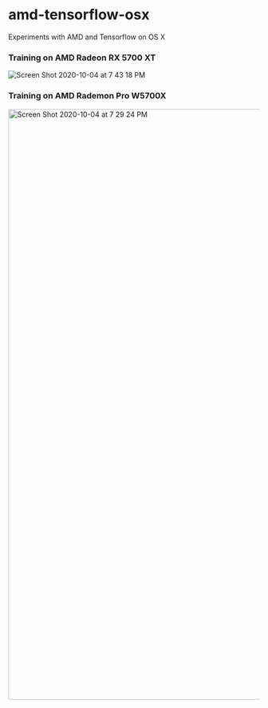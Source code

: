 # amd-tensorflow-osx
Experiments with AMD and Tensorflow on OS X

### Training on AMD Radeon RX 5700 XT

![Screen Shot 2020-10-04 at 7 43 18 PM](https://user-images.githubusercontent.com/58792/95029936-e8b64180-0679-11eb-89d7-954409452282.png)

### Training on AMD Rademon Pro W5700X

<img width="1181" alt="Screen Shot 2020-10-04 at 7 29 24 PM" src="https://user-images.githubusercontent.com/58792/95029789-afc99d00-0678-11eb-92ed-d427412f49a9.png">
